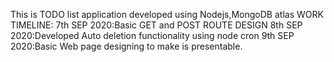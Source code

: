 This is TODO list application developed using Nodejs,MongoDB atlas
WORK TIMELINE:
7th SEP 2020:Basic GET and POST ROUTE DESIGN
8th SEP 2020:Developed Auto deletion functionality using node cron
9th SEP 2020:Basic Web page designing to make is presentable.
